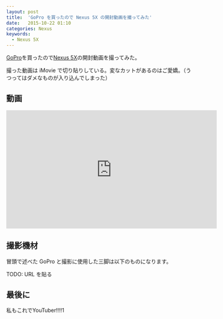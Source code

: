 ```yaml
---
layout: post
title:  'GoPro を買ったので Nexus 5X の開封動画を撮ってみた'
date:   2015-10-22 01:10
categories: Nexus
keywords:
  - Nexus 5X
---
```


[GoPro](http://jp.shop.gopro.com/APAC/cameras/hero4-silver/CHDHY-401-EU.html)を買ったので[Nexus 5X](https://store.google.com/product/nexus_5x)の開封動画を撮ってみた。

撮った動画は iMovie で切り貼りしている。変なカットがあるのはご愛嬌。（うつってはダメなものが入り込んでしまった）

## 動画

<div class='youtube'>
  <iframe width="560" height="315" src="https://www.youtube.com/embed/X6IaCgJApgI" frameborder="0" allowfullscreen></iframe>
</div>

## 撮影機材

冒頭で述べた GoPro と撮影に使用した三脚は以下のものになります。

TODO: URL を貼る

## 最後に

私もこれでYouTuber!!!!1
